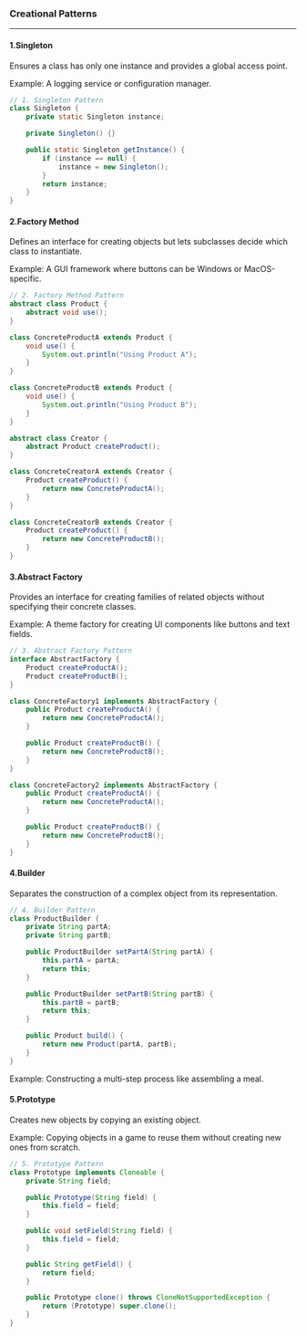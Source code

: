 ### **Creational Patterns**
---
#### **1.Singleton**
 Ensures a class has only one instance and provides a global access point.

Example: A logging service or configuration manager.
```java
// 1. Singleton Pattern
class Singleton {
    private static Singleton instance;

    private Singleton() {}

    public static Singleton getInstance() {
        if (instance == null) {
            instance = new Singleton();
        }
        return instance;
    }
}
```


#### **2.Factory Method**
  Defines an interface for creating objects but lets subclasses decide which class to instantiate.

Example: A GUI framework where buttons can be Windows or MacOS-specific.
```java
// 2. Factory Method Pattern
abstract class Product {
    abstract void use();
}

class ConcreteProductA extends Product {
    void use() {
        System.out.println("Using Product A");
    }
}

class ConcreteProductB extends Product {
    void use() {
        System.out.println("Using Product B");
    }
}

abstract class Creator {
    abstract Product createProduct();
}

class ConcreteCreatorA extends Creator {
    Product createProduct() {
        return new ConcreteProductA();
    }
}

class ConcreteCreatorB extends Creator {
    Product createProduct() {
        return new ConcreteProductB();
    }
}
```

#### **3.Abstract Factory**
 Provides an interface for creating families of related objects without specifying their concrete classes.

Example: A theme factory for creating UI components like buttons and text fields.
```java
// 3. Abstract Factory Pattern
interface AbstractFactory {
    Product createProductA();
    Product createProductB();
}

class ConcreteFactory1 implements AbstractFactory {
    public Product createProductA() {
        return new ConcreteProductA();
    }

    public Product createProductB() {
        return new ConcreteProductB();
    }
}

class ConcreteFactory2 implements AbstractFactory {
    public Product createProductA() {
        return new ConcreteProductA();
    }

    public Product createProductB() {
        return new ConcreteProductB();
    }
}
```

#### **4.Builder**
 Separates the construction of a complex object from its representation.
```java
// 4. Builder Pattern
class ProductBuilder {
    private String partA;
    private String partB;

    public ProductBuilder setPartA(String partA) {
        this.partA = partA;
        return this;
    }

    public ProductBuilder setPartB(String partB) {
        this.partB = partB;
        return this;
    }

    public Product build() {
        return new Product(partA, partB);
    }
}
```
Example: Constructing a multi-step process like assembling a meal.
#### **5.Prototype**
 Creates new objects by copying an existing object.

Example: Copying objects in a game to reuse them without creating new ones from scratch.
```java
// 5. Prototype Pattern
class Prototype implements Cloneable {
    private String field;

    public Prototype(String field) {
        this.field = field;
    }

    public void setField(String field) {
        this.field = field;
    }

    public String getField() {
        return field;
    }

    public Prototype clone() throws CloneNotSupportedException {
        return (Prototype) super.clone();
    }
}
```